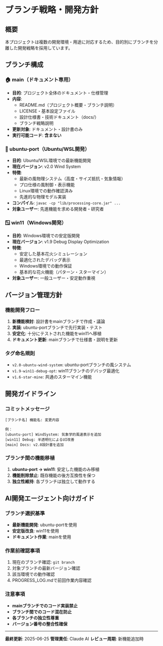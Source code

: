 # ブランチ戦略・開発方針

## 概要

本プロジェクトは複数の開発環境・用途に対応するため、目的別にブランチを分離した開発戦略を採用しています。

## ブランチ構成

### 🏠 main（ドキュメント専用）
- **目的**: プロジェクト全体のドキュメント・仕様管理
- **内容**: 
  - README.md（プロジェクト概要・ブランチ説明）
  - LICENSE・基本設定ファイル
  - 設計仕様書・技術ドキュメント（docs/）
  - ブランチ戦略説明
- **更新対象**: ドキュメント・設計書のみ
- **実行可能コード**: **含まない**

### 🐧 ubuntu-port（Ubuntu/WSL開発）
- **目的**: Ubuntu/WSL環境での最新機能開発
- **現在バージョン**: v2.0 Wind System
- **特徴**:
  - 最新の風物理システム（高度・サイズ抵抗・気象情報）
  - プロ仕様の風制御・表示機能
  - Linux環境での動作確認済み
  - 先進的な物理モデル実装
- **コンパイル**: `javac -cp "lib/processing-core.jar" ...`
- **対象ユーザー**: 先進機能を求める開発者・研究者

### 🪟 win11（Windows開発）
- **目的**: Windows環境での安定版開発
- **現在バージョン**: v1.9 Debug Display Optimization
- **特徴**:
  - 安定した基本花火シミュレーション
  - 最適化されたデバッグ表示
  - Windows環境での動作保証
  - 基本的な花火機能（パターン・スターマイン）
- **対象ユーザー**: 一般ユーザー・安定動作重視

## バージョン管理方針

### 機能開発フロー
1. **新機能検討**: 設計書をmainブランチで作成・議論
2. **実装**: ubuntu-portブランチで先行実装・テスト
3. **安定化**: 十分にテストされた機能をwin11へ移植
4. **ドキュメント更新**: mainブランチで仕様書・説明を更新

### タグ命名規則
- `v2.0-ubuntu-wind-system`: ubuntu-portブランチの風システム
- `v1.9-win11-debug-opt`: win11ブランチのデバッグ最適化
- `v1.6-star-mine`: 共通のスターマイン機能

## 開発ガイドライン

### コミットメッセージ
```
[ブランチ名] 機能名: 変更内容

例：
[ubuntu-port] WindSystem: 気象学的風速表示を追加
[win11] Debug: 半透明化によるUI改善
[main] Docs: v2.0設計書を追加
```

### ブランチ間の機能移植
1. **ubuntu-port → win11**: 安定した機能のみ移植
2. **機能削除禁止**: 既存機能の後方互換性を保つ
3. **独立性維持**: 各ブランチは独立して動作する

## AI開発エージェント向けガイド

### ブランチ選択基準
- **最新機能開発**: ubuntu-portを使用
- **安定版改良**: win11を使用  
- **ドキュメント作業**: mainを使用

### 作業前確認事項
1. 現在のブランチ確認: `git branch`
2. 対象ブランチの最新バージョン確認
3. 該当環境での動作確認
4. PROGRESS_LOG.mdで前回作業内容確認

### 注意事項
- **mainブランチでのコード実装禁止**
- **ブランチ間でのコード混在防止**
- **各ブランチの独立性尊重**
- **バージョン番号の整合性確保**

---

**最終更新**: 2025-06-25
**管理責任**: Claude AI
**レビュー周期**: 新機能追加時